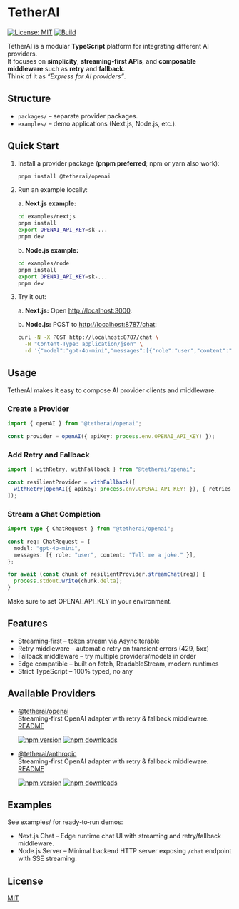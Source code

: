 # TetherAI

[![License: MIT](https://img.shields.io/badge/License-MIT-yellow.svg)](LICENSE)
[![Build](https://github.com/nbursa/TetherAI/actions/workflows/ci.yml/badge.svg)](https://github.com/nbursa/TetherAI/actions)

TetherAI is a modular **TypeScript** platform for integrating different AI providers.  
It focuses on **simplicity**, **streaming‑first APIs**, and **composable middleware** such as **retry** and **fallback**.  
Think of it as _“Express for AI providers”_.

## Structure

- `packages/` – separate provider packages.
- `examples/` – demo applications (Next.js, Node.js, etc.).

## Quick Start

1. Install a provider package (**pnpm preferred**; npm or yarn also work):

   ```bash
   pnpm install @tetherai/openai
   ```

2. Run an example locally:

      a. **Next.js example:**

      ```bash
      cd examples/nextjs
      pnpm install
      export OPENAI_API_KEY=sk-...
      pnpm dev
      ```

      b. **Node.js example:**

      ```bash
      cd examples/node
      pnpm install
      export OPENAI_API_KEY=sk-...
      pnpm dev
      ```

3. Try it out:

   a. **Next.js:** Open <http://localhost:3000>.

   b. **Node.js:** POST to <http://localhost:8787/chat>:

      ```bash
      curl -N -X POST http://localhost:8787/chat \
        -H "Content-Type: application/json" \
        -d '{"model":"gpt-4o-mini","messages":[{"role":"user","content":"Hello!"}]}'
      ```

## Usage

TetherAI makes it easy to compose AI provider clients and middleware.

### Create a Provider

```ts
import { openAI } from "@tetherai/openai";

const provider = openAI({ apiKey: process.env.OPENAI_API_KEY! });
```

### Add Retry and Fallback

```ts
import { withRetry, withFallback } from "@tetherai/openai";

const resilientProvider = withFallback([
  withRetry(openAI({ apiKey: process.env.OPENAI_API_KEY! }), { retries: 2 }),
]);
```

### Stream a Chat Completion

```ts
import type { ChatRequest } from "@tetherai/openai";

const req: ChatRequest = {
  model: "gpt-4o-mini",
  messages: [{ role: "user", content: "Tell me a joke." }],
};

for await (const chunk of resilientProvider.streamChat(req)) {
  process.stdout.write(chunk.delta);
}
```

Make sure to set OPENAI_API_KEY in your environment.

## Features

- Streaming‑first – token stream via AsyncIterable
- Retry middleware – automatic retry on transient errors (429, 5xx)
- Fallback middleware – try multiple providers/models in order
- Edge compatible – built on fetch, ReadableStream, modern runtimes
- Strict TypeScript – 100% typed, no any

## Available Providers

- [@tetherai/openai](https://www.npmjs.com/package/@tetherai/openai)  
  Streaming-first OpenAI adapter with retry & fallback middleware.\
  [README](https://github.com/nbursa/TetherAI/blob/main/packages/provider/openai/README.md)

  [![npm version](https://img.shields.io/npm/v/@tetherai/openai.svg)](https://www.npmjs.com/package/@tetherai/openai)
  [![npm downloads](https://img.shields.io/npm/dm/@tetherai/openai.svg)](https://www.npmjs.com/package/@tetherai/openai)

- [@tetherai/anthropic](https://www.npmjs.com/package/@tetherai/anthropic)  
  Streaming-first OpenAI adapter with retry & fallback middleware.\
  [README](https://github.com/nbursa/TetherAI/blob/main/packages/provider/anthropic/README.md)

  [![npm version](https://img.shields.io/npm/v/@tetherai/anthropic.svg)](https://www.npmjs.com/package/@tetherai/anthropic)
  [![npm downloads](https://img.shields.io/npm/dm/@tetherai/anthropic.svg)](https://www.npmjs.com/package/@tetherai/anthropic)

## Examples

See examples/ for ready‑to‑run demos:

- Next.js Chat – Edge runtime chat UI with streaming and retry/fallback middleware.
- Node.js Server – Minimal backend HTTP server exposing `/chat` endpoint with SSE streaming.

## License

[MIT](LICENSE)
